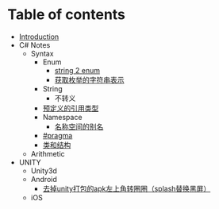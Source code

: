 # Table of contents

* [Introduction](README.md)
* C\# Notes
  * Syntax
    * Enum
      * [string 2 enum](c-notes/syntax/enum/string-2-enum.md)
      * [获取枚举的字符串表示](c-notes/syntax/enum/huo-qu-mei-ju-de-zi-fu-chuan-biao-shi.md)
    * String
      * 不转义
    * [预定义的引用类型](c-notes/syntax/yu-ding-yi-de-yin-yong-lei-xing.md)
    * Namespace
      * [名称空间的别名](c-notes/syntax/namespace/ming-cheng-kong-jian-de-bie-ming.md)
    * [\#pragma](c-notes/syntax/pragma.md)
    * [类和结构](c-notes/syntax/lei-he-jie-gou.md)
  * Arithmetic
* UNITY
  * Unity3d
  * Android
    * [去掉unity打包的apk左上角转圈圈（splash替换黑屏）](unity/untitled/qu-diao-unity-da-bao-de-apk-zuo-shang-jiao-zhuan-quan-quan-splash-ti-huan-hei-ping.md)
  * iOS

